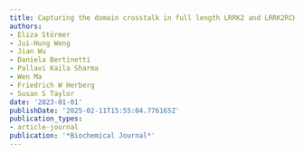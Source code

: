 ```yaml
---
title: Capturing the domain crosstalk in full length LRRK2 and LRRK2RCKW
authors:
- Eliza Störmer
- Jui-Hung Weng
- Jian Wu
- Daniela Bertinetti
- Pallavi Kaila Sharma
- Wen Ma
- Friedrich W Herberg
- Susan S Taylor
date: '2023-01-01'
publishDate: '2025-02-11T15:55:04.776165Z'
publication_types:
- article-journal
publication: '*Biochemical Journal*'
---
```

